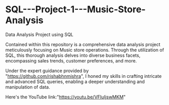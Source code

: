 # SQL---Project-1---Music-Store-Analysis
Data Analysis Project using SQL

Contained within this repository is a comprehensive data analysis project meticulously focusing on Music store operations. Through the utilization of SQL, this thorough analysis delves into diverse business facets, encompassing sales trends, customer preferences, and more.

Under the expert guidance provided by "https://github.com/rishabhnmishra", I honed my skills in crafting intricate and advanced SQL queries, enabling a deeper understanding and manipulation of data.

Here's the YouTube link:"https://youtu.be/VFIuIjswMKM"
